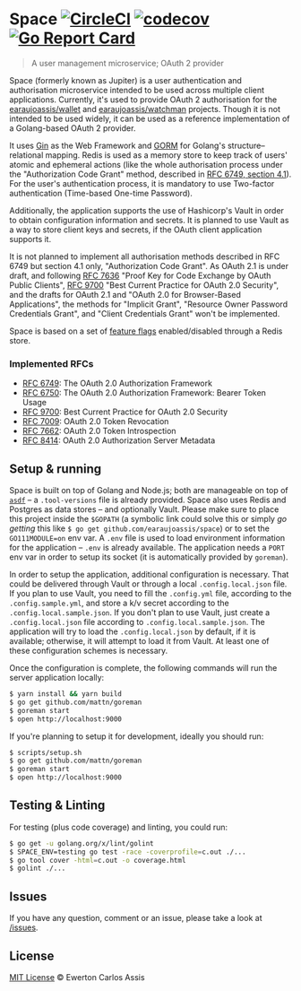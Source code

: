 # Space [![CircleCI](https://dl.circleci.com/status-badge/img/gh/earaujoassis/space/tree/master.svg?style=svg)](https://dl.circleci.com/status-badge/redirect/gh/earaujoassis/space/tree/master) [![codecov](https://codecov.io/gh/earaujoassis/space/branch/master/graph/badge.svg)](https://codecov.io/gh/earaujoassis/space) [![Go Report Card](https://goreportcard.com/badge/github.com/earaujoassis/space)](https://goreportcard.com/report/github.com/earaujoassis/space)

> A user management microservice; OAuth 2 provider

Space (formerly known as Jupiter) is a user authentication and authorisation microservice intended to be used across multiple client applications. Currently, it's used to provide OAuth 2 authorisation for the [earaujoassis/wallet](https://github.com/earaujoassis/wallet) and [earaujoassis/watchman](https://github.com/earaujoassis/watchman) projects. Though it is not intended to be used widely, it can be used as a reference implementation of a Golang-based OAuth 2 provider.

It uses [Gin](https://gin-gonic.github.io/gin/) as the Web Framework and [GORM](http://gorm.io/) for Golang's structure&ndash;relational mapping. Redis is used as a memory store to keep track of users' atomic and ephemeral actions (like the whole authorisation process under the "Authorization Code Grant" method, described in [RFC 6749, section 4.1](https://tools.ietf.org/html/rfc6749#section-4.1)). For the user's authentication process, it is mandatory to use Two-factor authentication (Time-based One-time Password).

Additionally, the application supports the use of Hashicorp's Vault in order to obtain configuration information and secrets. It is planned to use Vault as a way to store client keys and secrets, if the OAuth client application supports it.

It is not planned to implement all authorisation methods described in RFC 6749 but section 4.1 only, "Authorization Code Grant". As OAuth 2.1 is under draft, and following [RFC 7636](https://www.rfc-editor.org/rfc/rfc7636) "Proof Key for Code Exchange by OAuth Public Clients", [RFC 9700](https://www.ietf.org/rfc/rfc9700.html) "Best Current Practice for OAuth 2.0 Security", and the drafts for OAuth 2.1 and "OAuth 2.0 for Browser-Based Applications", the methods for "Implicit Grant", "Resource Owner Password Credentials Grant", and "Client Credentials Grant" won't be implemented.

Space is based on a set of [feature flags](docs/feature-gate.md) enabled/disabled through a Redis store.

### Implemented RFCs

- [RFC 6749](https://tools.ietf.org/html/rfc6749): The OAuth 2.0 Authorization Framework
- [RFC 6750](https://datatracker.ietf.org/doc/html/rfc6750): The OAuth 2.0 Authorization Framework: Bearer Token Usage
- [RFC 9700](https://www.ietf.org/rfc/rfc9700.html): Best Current Practice for OAuth 2.0 Security
- [RFC 7009](https://datatracker.ietf.org/doc/html/rfc7009): OAuth 2.0 Token Revocation
- [RFC 7662](https://datatracker.ietf.org/doc/html/rfc7662): OAuth 2.0 Token Introspection
- [RFC 8414](https://datatracker.ietf.org/doc/html/rfc8414): OAuth 2.0 Authorization Server Metadata

## Setup & running

Space is built on top of Golang and Node.js; both are manageable on top of [`asdf`](https://github.com/asdf-vm/asdf) – a `.tool-versions` file is already provided. Space also uses Redis and Postgres as data stores – and optionally Vault. Please make sure to place this project inside the `$GOPATH` (a symbolic link could solve this or simply *go getting* this like `$ go get github.com/earaujoassis/space`) or to set the `GO111MODULE=on` env var. A `.env` file is used to load environment information for the application – `.env` is already available. The application needs a `PORT` env var in order to setup its socket (it is automatically provided by `goreman`).

In order to setup the application, additional configuration is necessary. That could be delivered through Vault or through a local `.config.local.json` file. If you plan to use Vault, you need to fill the `.config.yml` file, according to the `.config.sample.yml`, and store a k/v secret according to the `.config.local.sample.json`. If you don't plan to use Vault, just create a `.config.local.json` file according to `.config.local.sample.json`. The application will try to load the `.config.local.json` by default, if it is available; otherwise, it will attempt to load it from Vault. At least one of these configuration schemes is necessary.

Once the configuration is complete, the following commands will run the server application locally:

```sh
$ yarn install && yarn build
$ go get github.com/mattn/goreman
$ goreman start
$ open http://localhost:9000
```

If you're planning to setup it for development, ideally you should run:

```sh
$ scripts/setup.sh
$ go get github.com/mattn/goreman
$ goreman start
$ open http://localhost:9000
```

## Testing & Linting

For testing (plus code coverage) and linting, you could run:

```sh
$ go get -u golang.org/x/lint/golint
$ SPACE_ENV=testing go test -race -coverprofile=c.out ./...
$ go tool cover -html=c.out -o coverage.html
$ golint ./...
```

## Issues

If you have any question, comment or an issue, please take a look at [/issues](https://github.com/earaujoassis/space/issues).

## License

[MIT License](http://earaujoassis.mit-license.org/) &copy; Ewerton Carlos Assis
